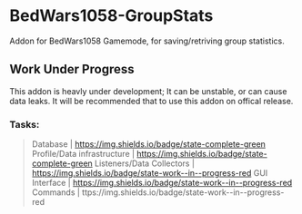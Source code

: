 # BedWars1058-GroupStats
Addon for BedWars1058 Gamemode, for saving/retriving group statistics. 

## Work Under Progress
This addon is heavly under development; It can be unstable, or can cause data leaks.
It will be recommended that to use this addon on offical release.

### Tasks:
> Database | https://img.shields.io/badge/state-complete-green
> Profile/Data infrastructure | https://img.shields.io/badge/state-complete-green
> Listeners/Data Collectors | https://img.shields.io/badge/state-work--in--progress-red
> GUI Interface | https://img.shields.io/badge/state-work--in--progress-red
> Commands | ttps://img.shields.io/badge/state-work--in--progress-red
